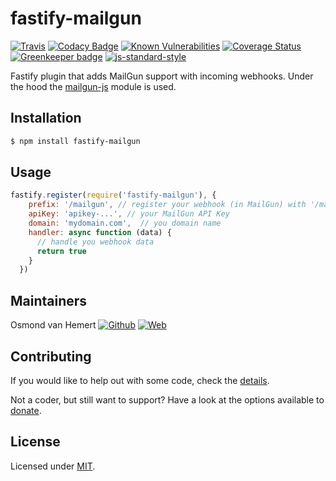 # fastify-mailgun

[![Travis](https://img.shields.io/travis/com/ovhemert/fastify-mailgun.svg?branch=master&logo=travis)](https://travis-ci.com/ovhemert/fastify-mailgun)
[![Codacy Badge](https://api.codacy.com/project/badge/Grade/fbe6390adeba49a5a62349410a8439cc)](https://www.codacy.com/app/ovhemert/fastify-mailgun?utm_source=github.com&amp;utm_medium=referral&amp;utm_content=ovhemert/fastify-mailgun&amp;utm_campaign=Badge_Grade)
[![Known Vulnerabilities](https://snyk.io/test/npm/fastify-mailgun/badge.svg)](https://snyk.io/test/npm/fastify-mailgun)
[![Coverage Status](https://coveralls.io/repos/github/ovhemert/fastify-mailgun/badge.svg?branch=master)](https://coveralls.io/github/ovhemert/fastify-mailgun?branch=master)
[![Greenkeeper badge](https://badges.greenkeeper.io/ovhemert/fastify-mailgun.svg)](https://greenkeeper.io/)
[![js-standard-style](https://img.shields.io/badge/code%20style-standard-brightgreen.svg?style=flat)](http://standardjs.com/)

Fastify plugin that adds MailGun support with incoming webhooks.
Under the hood the [mailgun-js](https://www.npmjs.com/package/mailgun-js) module is used.

## Installation

```bash
$ npm install fastify-mailgun
```

## Usage



```js
fastify.register(require('fastify-mailgun'), {
    prefix: '/mailgun', // register your webhook (in MailGun) with '/mailgun/webhooks'
    apiKey: 'apikey-...', // your MailGun API Key
    domain: 'mydomain.com',  // you domain name
    handler: async function (data) {
      // handle you webhook data
      return true
    }
  })
```

## Maintainers

Osmond van Hemert
[![Github](https://img.shields.io/badge/-website.svg?style=social&logoColor=333&logo=github)](https://github.com/ovhemert)
[![Web](https://img.shields.io/badge/-website.svg?style=social&logoColor=333&logo=nextdoor)](https://ovhemert.dev)

## Contributing

If you would like to help out with some code, check the [details](./.github/CONTRIBUTING.md).

Not a coder, but still want to support? Have a look at the options available to [donate](https://ovhemert.dev/donate).

## License

Licensed under [MIT](./LICENSE.md).
